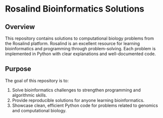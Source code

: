 # Rosalind Bioinformatics Solutions

## Overview

This repository contains solutions to computational biology problems from the Rosalind platform. Rosalind is an excellent resource for learning bioinformatics and programming through problem-solving. Each problem is implemented in Python with clear explanations and well-documented code.

## Purpose

The goal of this repository is to:

1. Solve bioinformatics challenges to strengthen programming and algorithmic skills.
2. Provide reproducible solutions for anyone learning bioinformatics.
3. Showcase clean, efficient Python code for problems related to genomics and computational biology.
